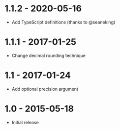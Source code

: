 # 1.1.2 - 2020-05-16

* Add TypeScript definitions (thanks to @seaneking)

# 1.1.1 - 2017-01-25

* Change decimal rounding technique

# 1.1 - 2017-01-24

* Add optional precision argument

# 1.0 - 2015-05-18

* Initial release
